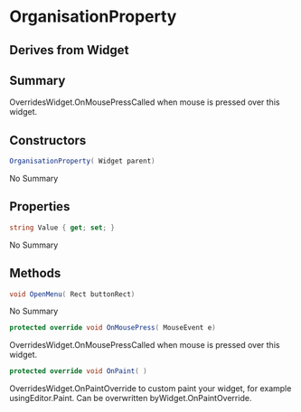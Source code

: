 # OrganisationProperty

## Derives from Widget

## Summary

OverridesWidget.OnMousePressCalled when mouse is pressed over this widget.
## Constructors

```c#
OrganisationProperty( Widget parent) 
```
No Summary
## Properties

```c#
string Value { get; set; } 
```
No Summary
## Methods

```c#
void OpenMenu( Rect buttonRect) 
```
No Summary
```c#
protected override void OnMousePress( MouseEvent e) 
```
OverridesWidget.OnMousePressCalled when mouse is pressed over this widget.
```c#
protected override void OnPaint( ) 
```
OverridesWidget.OnPaintOverride to custom paint your widget, for example usingEditor.Paint. Can be overwritten byWidget.OnPaintOverride.
